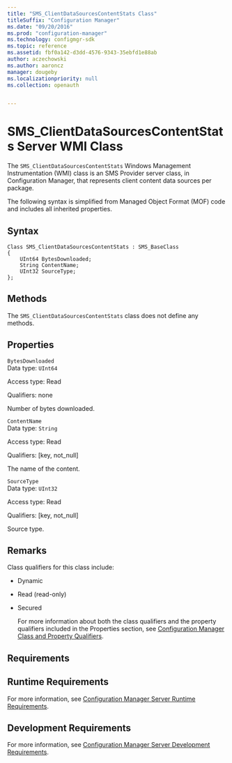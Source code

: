 ```yaml
---
title: "SMS_ClientDataSourcesContentStats Class"
titleSuffix: "Configuration Manager"
ms.date: "09/20/2016"
ms.prod: "configuration-manager"
ms.technology: configmgr-sdk
ms.topic: reference
ms.assetid: fbf0a142-d3dd-4576-9343-35ebfd1e88ab
author: aczechowski
ms.author: aaroncz
manager: dougeby
ms.localizationpriority: null
ms.collection: openauth


---
```

# SMS_ClientDataSourcesContentStats Server WMI Class
The `SMS_ClientDataSourcesContentStats` Windows Management Instrumentation (WMI) class is an SMS Provider server class, in Configuration Manager, that represents client content data sources per package.  

 The following syntax is simplified from Managed Object Format (MOF) code and includes all inherited properties.  

## Syntax  

```  
Class SMS_ClientDataSourcesContentStats : SMS_BaseClass  
{  
    UInt64 BytesDownloaded;  
    String ContentName;  
    UInt32 SourceType;  
};  

```  

## Methods  
 The `SMS_ClientDataSourcesContentStats` class does not define any methods.  

## Properties  
 `BytesDownloaded`  
 Data type: `UInt64`  

 Access type: Read  

 Qualifiers: none  

 Number of bytes downloaded.  

 `ContentName`  
 Data type: `String`  

 Access type: Read  

 Qualifiers: [key, not_null]  

 The name of the content.  

 `SourceType`  
 Data type: `UInt32`  

 Access type: Read  

 Qualifiers: [key, not_null]  

 Source type.  

## Remarks  
 Class qualifiers for this class include:  

- Dynamic  

- Read (read-only)  

- Secured  

  For more information about both the class qualifiers and the property qualifiers included in the Properties section, see [Configuration Manager Class and Property Qualifiers](../../../../../develop/reference/misc/class-and-property-qualifiers.md).  

## Requirements  

## Runtime Requirements  
 For more information, see [Configuration Manager Server Runtime Requirements](../../../../../develop/core/reqs/server-runtime-requirements.md).  

## Development Requirements  
 For more information, see [Configuration Manager Server Development Requirements](../../../../../develop/core/reqs/server-development-requirements.md).  

